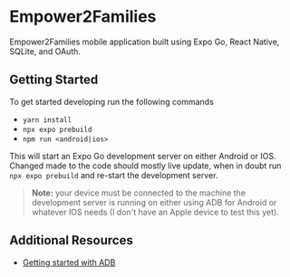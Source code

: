 # Empower2Families

Empower2Families mobile application built using Expo Go, React Native, SQLite, and OAuth.

## Getting Started

To get started developing run the following commands

- `yarn install`
- `npx expo prebuild`
- `npm run <android|ios>`

This will start an Expo Go development server on either Android or IOS. Changed made to the code should mostly live update, when in doubt run `npx expo prebuild` and re-start the development server.
> **Note:** your device must be connected to the machine the development server is running on either using ADB for Android or whatever IOS needs (I don't have an Apple device to test this yet).

## Additional Resources

- [Getting started with ADB](https://developer.android.com/tools/adb)